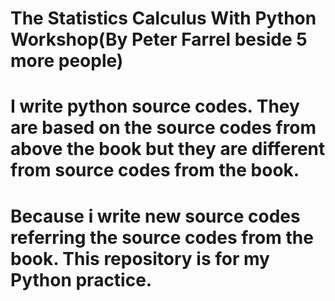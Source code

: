 # The Statistics Calculus With Python Workshop(By Peter Farrel beside 5 more people)
#
#
#
# I write python source codes. They are based on the source codes from above the book but they are different from source codes from the book.
# Because i write new source codes referring the source codes from the book. This repository is for my Python practice.
